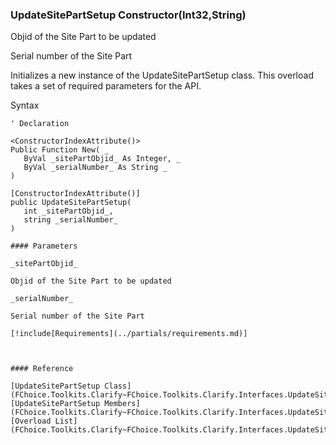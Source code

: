 ﻿### UpdateSitePartSetup Constructor(Int32,String)

Objid of the Site Part to be updated

Serial number of the Site Part

Initializes a new instance of the UpdateSitePartSetup class. This overload takes a set of required parameters for the API.

Syntax

```vbnet
' Declaration

<ConstructorIndexAttribute()>
Public Function New( _
   ByVal _sitePartObjid_ As Integer, _
   ByVal _serialNumber_ As String _
)

[ConstructorIndexAttribute()]
public UpdateSitePartSetup( 
   int _sitePartObjid_,
   string _serialNumber_
)

#### Parameters

_sitePartObjid_

Objid of the Site Part to be updated

_serialNumber_

Serial number of the Site Part

[!include[Requirements](../partials/requirements.md)]



#### Reference

[UpdateSitePartSetup Class](FChoice.Toolkits.Clarify~FChoice.Toolkits.Clarify.Interfaces.UpdateSitePartSetup.md)  
[UpdateSitePartSetup Members](FChoice.Toolkits.Clarify~FChoice.Toolkits.Clarify.Interfaces.UpdateSitePartSetup_members.md)  
[Overload List](FChoice.Toolkits.Clarify~FChoice.Toolkits.Clarify.Interfaces.UpdateSitePartSetup~_ctor.md)